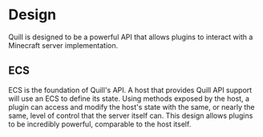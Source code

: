 # Design

Quill is designed to be a powerful API that allows plugins to interact with a Minecraft server implementation.  

## ECS
ECS is the foundation of Quill's API. A host that provides Quill API support will use an ECS to define its state. Using methods exposed by the host, a plugin can access and modify the host's state with the same, or nearly the same, level of control that the server itself can. This design allows plugins to be incredibly powerful, comparable to the host itself.